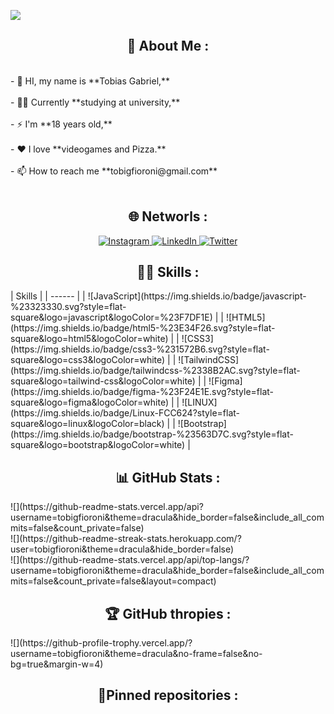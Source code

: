 [![](https://visitcount.itsvg.in/api?id=tobigfioroni&icon=9&color=7)](https://visitcount.itsvg.in)


<h2 align="center">💫 About Me :</h2>
<br>- 👋 HI, my name is **Tobias Gabriel,**<br><br>- 👨‍🎓 Currently **studying at university,**<br><br>- ⚡ I'm **18 years old,**<br><br>- ❤️ I love **videogames and Pizza.**<br><br>- 📫 How to reach me **tobigfioroni@gmail.com**
<br><br>

<h2 align="center">🌐 Networls :</h2>

<p align="center">
  <a href="https://instagram.com/tobigfioroni">
    <img src="https://img.shields.io/badge/Instagram-%23E4405F.svg?logo=Instagram&logoColor=white" alt="Instagram">
  </a>
  <a href="https://linkedin.com/in/www.linkedin.com/in/tobigfioroni">
    <img src="https://img.shields.io/badge/LinkedIn-%230077B5.svg?logo=linkedin&logoColor=white" alt="LinkedIn">
  </a>
  <a href="https://twitter.com/tobigfioroni">
    <img src="https://img.shields.io/badge/Twitter-%231DA1F2.svg?logo=Twitter&logoColor=white" alt="Twitter">
  </a>
</p>

<h2 align="center">👨‍💻 Skills :</h2>
| Skills | 
| ------ | 
| ![JavaScript](https://img.shields.io/badge/javascript-%23323330.svg?style=flat-square&logo=javascript&logoColor=%23F7DF1E) |
| ![HTML5](https://img.shields.io/badge/html5-%23E34F26.svg?style=flat-square&logo=html5&logoColor=white) |
| ![CSS3](https://img.shields.io/badge/css3-%231572B6.svg?style=flat-square&logo=css3&logoColor=white) |
| ![TailwindCSS](https://img.shields.io/badge/tailwindcss-%2338B2AC.svg?style=flat-square&logo=tailwind-css&logoColor=white) |
| ![Figma](https://img.shields.io/badge/figma-%23F24E1E.svg?style=flat-square&logo=figma&logoColor=white) |
| ![LINUX](https://img.shields.io/badge/Linux-FCC624?style=flat-square&logo=linux&logoColor=black) |
| ![Bootstrap](https://img.shields.io/badge/bootstrap-%23563D7C.svg?style=flat-square&logo=bootstrap&logoColor=white) |
<h2 align="center">📊 GitHub Stats :</h2>
![](https://github-readme-stats.vercel.app/api?username=tobigfioroni&theme=dracula&hide_border=false&include_all_commits=false&count_private=false)<br/>
![](https://github-readme-streak-stats.herokuapp.com/?user=tobigfioroni&theme=dracula&hide_border=false)<br/>
![](https://github-readme-stats.vercel.app/api/top-langs/?username=tobigfioroni&theme=dracula&hide_border=false&include_all_commits=false&count_private=false&layout=compact)

<h2 align="center">🏆 GitHub thropies :</h2>
![](https://github-profile-trophy.vercel.app/?username=tobigfioroni&theme=dracula&no-frame=false&no-bg=true&margin-w=4)

<h2 align="center">📌Pinned repositories :</h2> 
<br>
